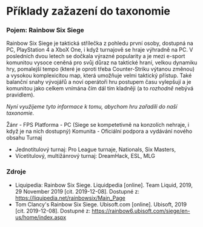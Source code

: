 # Příklady zažazení do taxonomie

### Pojem: Rainbow Six Siege

Rainbow Six Siege je taktická střílečka z pohledu první osoby, dostupná na PC, PlayStation 4 a XboX One, i když turnajově se hraje výhradně na PC. V posledních dvou letech se dočkala výrazné popularity a je mezi e-sport komunitou vysoce ceněná pro svůj důraz na taktické hraní, velkou dynamiku hry, pomalejší tempo (které je oproti třeba Counter-Striku výtanou změnou) a vysokou komplexicitou map, která umožňuje velmi taktický přístup. Také balanční snahy vývojářů a noví operátoři hru postupem času vylepšují a je komunitou jako celkem vnímána čím dál tím kladněji (a to *rozhodně* nebývá pravidlem).

*Nyní využijeme tyto informace k tomu, abychom hru zařadili do naší taxonomie.*

Žánr - FPS
Platforma - PC (Siege se kompetetivně na konzolích nehraje, i když je na nich dostupný)
Komunita - Oficiální podpora a vydávání nového obsahu 
Turnaj
  - Jednotitulový turnaj: Pro League turnaje, Nationals, Six Masters, 
  - Vícetitulový, multižánrový turnaj: DreamHack, ESL, MLG


### Zdroje

* Liquipedia: Rainbow Six Siege. Liquidpedia [online]. Team Liquid, 2019, 29 November 2019 [cit. 2019-12-08]. Dostupné z: https://liquipedia.net/rainbowsix/Main_Page 
* Tom Clancy's Rainbow Six Siege. Ubisoft.com [online]. Ubisoft, 2019 [cit. 2019-12-08]. Dostupné z: https://rainbow6.ubisoft.com/siege/en-us/home/index.aspx 
